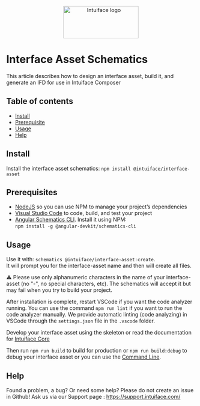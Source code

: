 <p align="center">
  <a href="https://www.intuiface.com//">
    <img src="https://assets-global.website-files.com/6090f790a8effe00c12b39d0/6090f790a8effef0002b3c56_Intuiface%20logo%20animated.gif" alt="Intuiface logo" width="200" height="86">
  </a>
</p>

# Interface Asset Schematics 
This article describes how to design an interface asset, build it, and generate an IFD for use in Intuiface Composer

## Table of contents

- [Install](#install)
- [Prerequisite](#prerequisite)
- [Usage](#usage)
- [Help](#help)

## Install
Install the interface asset schematics: 
    `npm install @intuiface/interface-asset`
    
## Prerequisites

- [NodeJS](https://nodejs.org/) so you can use NPM to manage your project’s dependencies
- [Visual Studio Code](https://code.visualstudio.com/) to code, build, and test your project
- [Angular Schematics CLI](https://www.npmjs.com/package/@angular-devkit/schematics-cli). Install it using NPM:  
`npm install -g @angular-devkit/schematics-cli`

## Usage
Use it with: `schematics @intuiface/interface-asset:create`.  
It will prompt you for the interface-asset name and then will create all files.

⚠️ Please use only alphanumeric characters in the name of your interface-asset (no "-", no special characters, etc). The schematics will accept it but may fail when you try to build your project.

After installation is complete, restart VSCode if you want the code analyzer running. You can use the command `npm run lint` if you want to run the code analyzer manually. We provide automatic linting (code analyzing) in VSCode through the `settings.json` file in the `.vscode` folder.

Develop your interface asset using the skeleton or read the documentation for [Intuiface Core](https://github.com/intuiface/intuiface-cdk/blob/master/libs/core/README.md)

Then run `npm run build` to build for production or `npm run build:debug` to debug your interface asset or you can use the [Command Line](./libs/cli/README).

## Help

Found a problem, a bug? Or need some help? 
Please do not create an issue in Github! Ask us via our Support page : https://support.intuiface.com/
